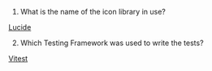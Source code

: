 1. What is the name of the icon library in use?

[Lucide](https://lucide.dev/)

2. Which Testing Framework was used to write the tests?

[Vitest](https://vitest.dev/)
